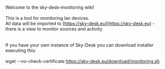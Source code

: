 Welcome to the sky-desk-monitoring wiki!<br>
<br>
This is a tool for monitoring lan devices.<br>
All data will be imported to [https://sky-desk.eu](https://sky-desk.eu) - there is a view to monitor sources and activity<br>
<br>
<br>
If you have your own instance of Sky-Desk you can download installer executing this:<br>
<br>
wget --no-check-certificate https://sky-desk.eu/download/monitoring.sh<br>
